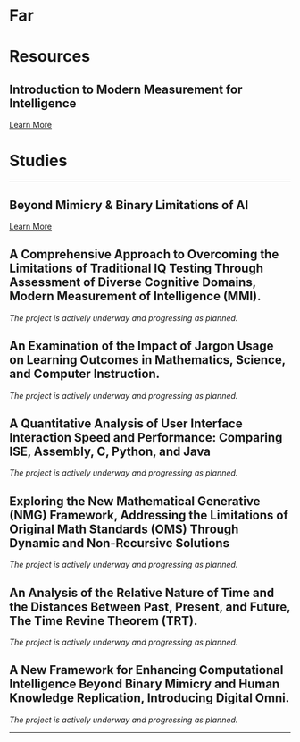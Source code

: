 
<head>
  <meta charset="UTF-8">

[01]: #(<title>Farorg</title>)

  <meta name="viewport" content="width=device-width, initial-scale=1.0">
  <meta name="robots" content="index, follow">

  <meta name="title" content="Farorg – Advanced Technology & Research Lab">
  <meta name="description" content="Farorg is a forward-thinking research lab developing cutting-edge technology, tools, and innovation in science, engineering, and digital systems.">
  <meta name="keywords" content="Farorg, research lab, advanced technology, innovation, engineering, scientific research, AI, software, hardware, digital systems">
  <meta name="author" content="Farorg Research Lab">

  <meta property="og:type" content="website">
  <meta property="og:url" content="https://farorg.github.io/">
  <meta property="og:title" content="Farorg – Advanced Technology & Research Lab">
  <meta property="og:description" content="Explore Farorg's advanced research and next-gen technology solutions for a smarter future.">
  <meta property="og:image" content="https://ise.web.app/fa/31.png">

  <meta property="twitter:card" content="summary_large_image">
  <meta property="twitter:url" content="https://farorg.github.io/">
  <meta property="twitter:title" content="Farorg – Advanced Technology & Research Lab">
  <meta property="twitter:description" content="Explore Farorg's advanced research and next-gen technology solutions for a smarter future.">
  <meta property="twitter:image" content="https://ise.web.app/fa/31.png">

  <link rel="canonical" href="https://farorg.github.io/">
  <link rel="shortcut icon" type="image/x-icon" href="https://ise.web.app/fa/31.png">

  
[/2]: # (<script type="application/ld+json">{"@context": "https://schema.org","@type": "ResearchOrganization","name": "Farorg","alternateName": "Far Research Lab","url": "https://farorg.github.io/","logo": "https://ise.web.app/fa/31.png","description": "Farorg is an advanced research lab focused on innovative technologies, scientific exploration, and digital system development.","sameAs": ["https://github.com/farorg",],"address": {"@type": "PostalAddress","addressLocality": "Global","addressRegion": "","postalCode": "","addressCountry": "International"},"founder": {"@type": "Person", "name": "Farorg Team" },"foundingDate": "2024","contactPoint": { "@type": "ContactPoint","contactType": "Research Inquiries", "email": "farorg", "url": "https://farorg.github.io/"}}</script>)

</head>

<link rel="preload" as='style' href="https://actwu.github.io/md2.css"/>
<link rel="stylesheet" href="https://actwu.github.io/md2.css"/>



# Far

# Resources

## Introduction to Modern Measurement for Intelligence
[Learn More](https://farorg.github.io/mmi)

# Studies
---

## Beyond Mimicry & Binary Limitations of AI
[Learn More](https://farorg.github.io/bm&bloai)

## A Comprehensive Approach to Overcoming the Limitations of Traditional IQ Testing Through Assessment of Diverse Cognitive Domains, Modern Measurement of Intelligence (MMI).
*The project is actively underway and progressing as planned.*

## An Examination of the Impact of Jargon Usage on Learning Outcomes in Mathematics, Science, and Computer Instruction.
*The project is actively underway and progressing as planned.*

## A Quantitative Analysis of User Interface Interaction Speed and Performance: Comparing ISE, Assembly, C, Python, and Java
*The project is actively underway and progressing as planned.*

## Exploring the New Mathematical Generative (NMG) Framework, Addressing the Limitations of Original Math Standards (OMS) Through Dynamic and Non-Recursive Solutions
*The project is actively underway and progressing as planned.*

## An Analysis of the Relative Nature of Time and the Distances Between Past, Present, and Future, The Time Revine Theorem (TRT).
*The project is actively underway and progressing as planned.*

## A New Framework for Enhancing Computational Intelligence Beyond Binary Mimicry and Human Knowledge Replication, Introducing Digital Omni.
*The project is actively underway and progressing as planned.*

---
